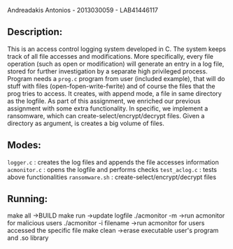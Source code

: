 Andreadakis Antonios - 2013030059 - LAB41446117


## Description:

This is an access control logging system developed in C. The system keeps track of all file accesses and modifications.
More specifically, every file operation (such as open or modification) will generate an entry in a log file, stored for
further investigation by a separate high privileged process.
Program needs a `prog.c` program from user (included example), that will do stuff with files (open-fopen-write-fwrite) and
of course the files that the prog tries to access. It creates, with append mode, a file in same directory as the logfile.
As part of this assignment, we enriched our previous assignment with some extra functionality. In specific, we implement
a ransomware, which can create-select/encrypt/decrypt files. Given a directory as argument, is creates a big volume of files.


## Modes:

`logger.c`	: creates the log files and appends the file accesses information
`acmonitor.c`	: opens the logfile and performs checks
`test_aclog.c`	: tests above functionalities
`ransomware.sh`	: create-select/encrypt/decrypt files


## Running:

make all						->BUILD 
make run						->update logfile
./acmonitor -m						->run acmonitor for malicious users
./acmonitor -i filename					->run acmonitor for users accessed the specific file
make clean						->erase executable user's program and .so library


